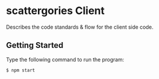 # scattergories Client

Describes the code standards & flow for the client side code.

## Getting Started

Type the following command to run the program:

    $ npm start
